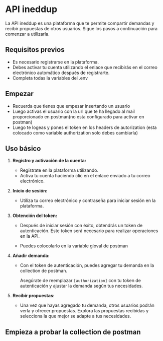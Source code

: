 # API ineddup

La API ineddup es una plataforma que te permite compartir demandas y recibir propuestas de otros usuarios. Sigue los pasos a continuación para comenzar a utilizarla.

## Requisitos previos

- Es necesario registrarse en la plataforma.
- Debes activar tu cuenta utilizando el enlace que recibirás en el correo electrónico automático después de registrarte.
- Completa todas la variables del .env

## Empezar
- Recuerda que tienes que empesar insertando un usuario 
- Luego activas el usuario con la url que te ha llegado al mail proporcionado en postman(no esta configurado para activar en postman)
- Luego te logeas y pones el token en los headers de autorization (esta colocado como variable authorization solo debes cambiarla)

## Uso básico

1. **Registro y activación de la cuenta:**
   - Regístrate en la plataforma utilizando.
   - Activa tu cuenta haciendo clic en el enlace enviado a tu correo electrónico.

2. **Inicio de sesión:**
   - Utiliza tu correo electrónico y contraseña para iniciar sesión en la plataforma.

3. **Obtención del token:**
   - Después de iniciar sesión con éxito, obtendrás un token de autenticación. Este token será necesario para realizar operaciones en la API.

   - Puedes colocolarlo en la variable gloval de postman

4. **Añadir demanda:**
   - Con el token de autenticación, puedes agregar tu demanda en la collection de postman.

     Asegúrate de reemplazar `[authorization]` con tu token de autenticación y ajustar la demanda según tus necesidades.

5. **Recibir propuestas:**
   - Una vez que hayas agregado tu demanda, otros usuarios podrán verla y ofrecer propuestas. Explora las propuestas recibidas y selecciona la que mejor se adapte a tus necesidades.

## Empieza a probar la collection de postman
